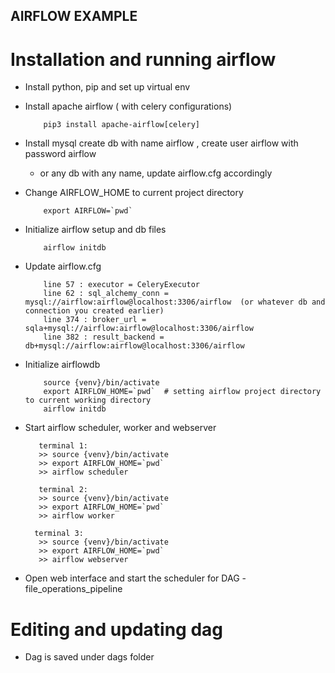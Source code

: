 AIRFLOW EXAMPLE
---------------


# Installation and running airflow

- Install python, pip and set up virtual env

- Install apache airflow ( with celery configurations)

          pip3 install apache-airflow[celery]


- Install mysql create db with name airflow , create user airflow with password airflow
	- or any db with any name, update airflow.cfg accordingly

- Change AIRFLOW_HOME to current project directory

          export AIRFLOW=`pwd`

- Initialize airflow setup and db files

          airflow initdb

- Update airflow.cfg

          line 57 : executor = CeleryExecutor
          line 62 : sql_alchemy_conn = mysql://airflow:airflow@localhost:3306/airflow  (or whatever db and connection you created earlier)
          line 374 : broker_url = sqla+mysql://airflow:airflow@localhost:3306/airflow  
          line 382 : result_backend = db+mysql://airflow:airflow@localhost:3306/airflow


- Initialize airflowdb
	
          source {venv}/bin/activate
          export AIRFLOW_HOME=`pwd`  # setting airflow project directory to current working directory
          airflow initdb


- Start airflow scheduler, worker and webserver

         terminal 1:
         >> source {venv}/bin/activate
         >> export AIRFLOW_HOME=`pwd`
         >> airflow scheduler

         terminal 2:
         >> source {venv}/bin/activate
         >> export AIRFLOW_HOME=`pwd`
         >> airflow worker

        terminal 3:
         >> source {venv}/bin/activate
         >> export AIRFLOW_HOME=`pwd`
         >> airflow webserver


- Open web interface and start the scheduler for DAG - file_operations_pipeline


# Editing and updating dag

- Dag is saved under dags folder








	     



